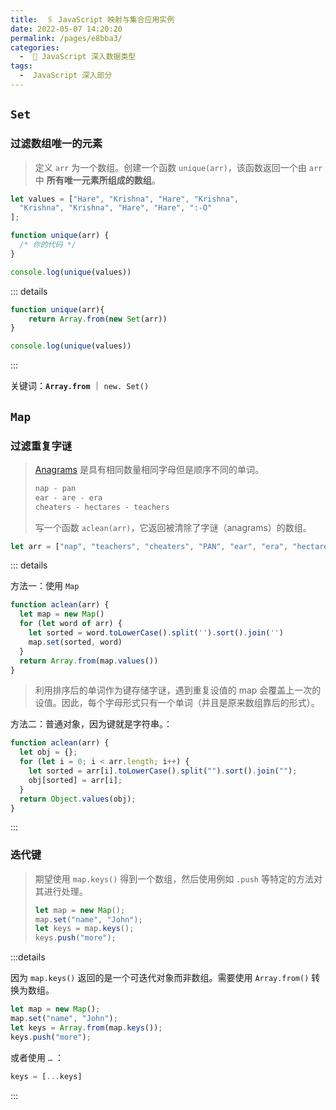```yaml
---
title:  🖇 JavaScript 映射与集合应用实例
date: 2022-05-07 14:20:20
permalink: /pages/e8bba3/
categories:
  -  📕 JavaScript 深入数据类型
tags:
  -  JavaScript 深入部分
---
```

## `Set`

### 过滤数组唯一的元素

> 定义 `arr` 为一个数组。创建一个函数 `unique(arr)`，该函数返回一个由 `arr` 中 **所有唯一元素所组成的数组**。

```js
let values = ["Hare", "Krishna", "Hare", "Krishna",
  "Krishna", "Krishna", "Hare", "Hare", ":-O"
];

function unique(arr) {
  /* 你的代码 */
}

console.log(unique(values))
```

::: details

```js
function unique(arr){
	return Array.from(new Set(arr))
}

console.log(unique(values))
```

:::

关键词：**`Array.from`** ｜ `new. Set()`



## `Map`

### 过滤重复字谜

> [Anagrams](https://en.wikipedia.org/wiki/Anagram) 是具有相同数量相同字母但是顺序不同的单词。
>
> ```js
> nap - pan
> ear - are - era
> cheaters - hectares - teachers
> ```
>
> 写一个函数 `aclean(arr)`，它返回被清除了字谜（anagrams）的数组。

```js
let arr = ["nap", "teachers", "cheaters", "PAN", "ear", "era", "hectares"];
```

::: details

方法一：使用 `Map`

```js
function aclean(arr) {
  let map = new Map()
  for (let word of arr) {
    let sorted = word.toLowerCase().split('').sort().join('')
    map.set(sorted, word)
  }
  return Array.from(map.values())
}
```

> 利用排序后的单词作为键存储字谜，遇到重复设值的 map 会覆盖上一次的设值。因此，每个字母形式只有一个单词（并且是原来数组靠后的形式）。

方法二：普通对象，因为键就是字符串。：

```js
function aclean(arr) {
  let obj = {};
  for (let i = 0; i < arr.length; i++) {
    let sorted = arr[i].toLowerCase().split("").sort().join("");
    obj[sorted] = arr[i];
  }
  return Object.values(obj);
}
```

:::



### 迭代键

> 期望使用 `map.keys()` 得到一个数组，然后使用例如 `.push` 等特定的方法对其进行处理。
>
> ```js
> let map = new Map();
> map.set("name", "John");
> let keys = map.keys();
> keys.push("more");
> ```

:::details

因为 `map.keys()` 返回的是一个可迭代对象而非数组。需要使用 `Array.from()` 转换为数组。

```js
let map = new Map();
map.set("name", "John");
let keys = Array.from(map.keys());
keys.push("more");
```

或者使用 `…` ：

```js
keys = [...keys]
```



:::